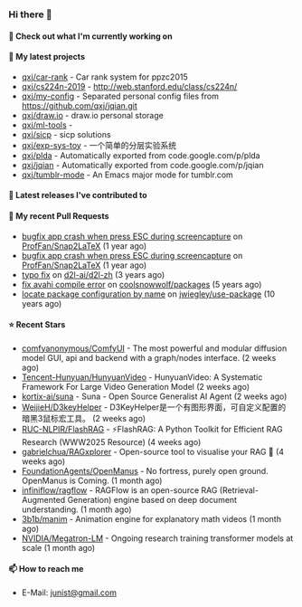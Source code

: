 ### Hi there 👋

#### 👷 Check out what I'm currently working on


#### 🌱 My latest projects

- [qxj/car-rank](https://github.com/qxj/car-rank) - Car rank system for ppzc2015
- [qxj/cs224n-2019](https://github.com/qxj/cs224n-2019) - http://web.stanford.edu/class/cs224n/
- [qxj/my-config](https://github.com/qxj/my-config) - Separated personal config files from https://github.com/qxj/jqian.git
- [qxj/draw.io](https://github.com/qxj/draw.io) - draw.io personal storage
- [qxj/ml-tools](https://github.com/qxj/ml-tools) - 
- [qxj/sicp](https://github.com/qxj/sicp) - sicp solutions
- [qxj/exp-sys-toy](https://github.com/qxj/exp-sys-toy) - 一个简单的分层实验系统
- [qxj/plda](https://github.com/qxj/plda) - Automatically exported from code.google.com/p/plda
- [qxj/jqian](https://github.com/qxj/jqian) - Automatically exported from code.google.com/p/jqian
- [qxj/tumblr-mode](https://github.com/qxj/tumblr-mode) - An Emacs major mode for tumblr.com

#### 🔭 Latest releases I've contributed to


#### 🔨 My recent Pull Requests

- [bugfix app crash when press ESC during screencapture](https://github.com/ProfFan/Snap2LaTeX/pull/9) on [ProfFan/Snap2LaTeX](https://github.com/ProfFan/Snap2LaTeX) (1 year ago)
- [bugfix app crash when press ESC during screencapture](https://github.com/ProfFan/Snap2LaTeX/pull/8) on [ProfFan/Snap2LaTeX](https://github.com/ProfFan/Snap2LaTeX) (1 year ago)
- [typo fix](https://github.com/d2l-ai/d2l-zh/pull/999) on [d2l-ai/d2l-zh](https://github.com/d2l-ai/d2l-zh) (3 years ago)
- [fix avahi compile error](https://github.com/coolsnowwolf/packages/pull/39) on [coolsnowwolf/packages](https://github.com/coolsnowwolf/packages) (5 years ago)
- [locate package configuration by name](https://github.com/jwiegley/use-package/pull/191) on [jwiegley/use-package](https://github.com/jwiegley/use-package) (10 years ago)

#### ⭐ Recent Stars

- [comfyanonymous/ComfyUI](https://github.com/comfyanonymous/ComfyUI) - The most powerful and modular diffusion model GUI, api and backend with a graph/nodes interface. (2 weeks ago)
- [Tencent-Hunyuan/HunyuanVideo](https://github.com/Tencent-Hunyuan/HunyuanVideo) - HunyuanVideo: A Systematic Framework For Large Video Generation Model (2 weeks ago)
- [kortix-ai/suna](https://github.com/kortix-ai/suna) - Suna - Open Source Generalist AI Agent (2 weeks ago)
- [WeijieH/D3keyHelper](https://github.com/WeijieH/D3keyHelper) - D3KeyHelper是一个有图形界面，可自定义配置的暗黑3鼠标宏工具。 (2 weeks ago)
- [RUC-NLPIR/FlashRAG](https://github.com/RUC-NLPIR/FlashRAG) - ⚡FlashRAG: A Python Toolkit for Efficient RAG Research (WWW2025 Resource) (4 weeks ago)
- [gabrielchua/RAGxplorer](https://github.com/gabrielchua/RAGxplorer) - Open-source tool to visualise your RAG 🔮 (4 weeks ago)
- [FoundationAgents/OpenManus](https://github.com/FoundationAgents/OpenManus) - No fortress, purely open ground.  OpenManus is Coming. (1 month ago)
- [infiniflow/ragflow](https://github.com/infiniflow/ragflow) - RAGFlow is an open-source RAG (Retrieval-Augmented Generation) engine based on deep document understanding. (1 month ago)
- [3b1b/manim](https://github.com/3b1b/manim) - Animation engine for explanatory math videos (1 month ago)
- [NVIDIA/Megatron-LM](https://github.com/NVIDIA/Megatron-LM) - Ongoing research training transformer models at scale (1 month ago)

#### 📫 How to reach me

- E-Mail: junist@gmail.com

